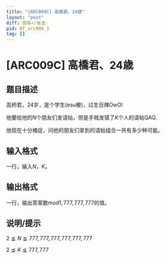 ```yaml
---
title: "[ARC009C] 高橋君、24歳"
layout: "post"
diff: 提高+/省选-
pid: AT_arc009_3
tag: []
---
```


# [ARC009C] 高橋君、24歳

## 题目描述

高桥君，24岁，是个学生(esu梗)，过生日辣OwO!  
他要给他的$N$个朋友们发请帖，但是手贱发错了$K$个人的请帖QAQ.  
他现在十分橘促，问他的朋友们拿到的请帖组合一共有多少种可能。

## 输入格式

一行，输入$N$，$K$。

## 输出格式

一行，输出答案数mod$1,777,777,777$的值。

## 说明/提示

$2≦N≦777,777,777,777,777,777$
$2≦K≦777,777$

